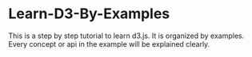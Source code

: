 # Learn-D3-By-Examples
This is a step by step tutorial to learn d3.js. It is organized by examples. Every concept or api in the example will be explained clearly.
